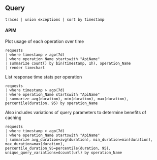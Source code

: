 ## Query

`traces | union exceptions | sort by timestamp`


#### APIM

Plot usage of each operation over time  
```
requests
| where timestamp > ago(7d)
| where operation_Name startswith "ApiName"
| summarize count() by bin(timestamp, 1h), operation_Name
| render timechart
```

List response time stats per operation
```
requests
| where timestamp > ago(7d)
| where operation_Name startswith "ApiName"
| summarize avg(duration), min(duration), max(duration), percentile(duration, 95) by operation_Name
```

Also includes variations of query parameters to determine benefits of caching
```
requests
| where timestamp > ago(7d)
| where operation_Name startswith "ApiName"
| summarize avg_duration=avg(duration), min_duration=min(duration), max_duration=max(duration), percentile_duration_95=percentile(duration, 95), unique_query_variations=dcount(url) by operation_Name
```
